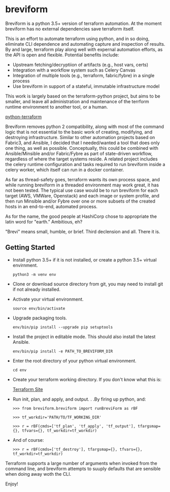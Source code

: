 breviform
========

Breviform is a python 3.5+ version of terraform automation. At the 
moment breviform has no external dependencies save terraform itself.

This is an effort to automate terraform using python, and in so doing, 
eliminate CLI dependence and automating capture and inspection of 
results. By and large, terraform play along well with expernal automation 
efforts, as the API is open and flexible. Potential benefits include:

  * Upstream fetching/decryptiion of artifacts (e.g., host vars, certs)
  * Integration with a workflow system such as Celery Canvas
  * Integration of multiple tools (e.g., terraform, fabric/fybre) in a single process 
  * Use breviform in support of a stateful, immutable infrastructure model

This work is largely based on the terraform-python project, but aims to be 
smaller, and leave all administration and maintenance of the 
terrform runtime environment to another tool, or a human.

   [python-terraform](https://github.com/beelit94/python-terraform)
 
Breviform removes python 2 compatibility, along with most of the 
command logic that is not essential to the basic work of creating, 
modifying, and destroying infrastructure. Similar to other 
automation projects based on Fabric3, and Ansible, I decided that I 
needed/wanted a tool that does only one thing, as well as possible.
Conceptually, this could be combined with Ansible/Minsible and/or Fabric/Fybre as part 
of state-driven workflow, regardless of where the target systems reside. 
A related project includes the celery runtime configuration and tasks 
required to run breviform inside a celery worker, which itself can run in a 
docker container.

As far as thread-safety goes, terraform wants its own process space, and 
while running breviform in a threaded environment may work great, 
it has not been tested. The typical use case would be to run breviform for 
each target (AWS, VMWare, Openstack) and each image or system profile, and 
then run Minsible and/or Fybre over one or more subsets of the 
created hosts in an end-to-end, automated process.

As for the name, the good people at HashiCorp chose to appropriate 
the latin word for "earth." Ambitious, eh?

"Brevi" means small, humble, or brief. Third declension and all. There it is.


Getting Started
---------------

- Install python 3.5+ if it is not installed, or create a python 3.5+ virtual envirnment.

    `python3 -m venv env`

- Clone or download source directory from git, you may need to install git if not already installed.  

- Activate your virtual environment.

    `source env/bin/activate`

- Upgrade packaging tools.

    `env/bin/pip install --upgrade pip setuptools`

- Install the project in editable mode. This should also install the latest Ansible.

    `env/bin/pip install -e PATH_TO_BREVIFORM_DIR`

- Enter the root directory of your python virtual environment.

    `cd env`

- Create your terraform working directory. If you don't know what this is:

    [Terraform Site](https://www.terraform.io/)
    
- Run init, plan, and apply, and output. . .By firing up python, and:

    `>>> from breviform.breviform import runBreviForm as rBF`
    
    `>>> tf_workdir='PATH/TO/TF_WORKING_DIR'`
    
    `>>> r = rBF(cmds=['tf_plan', 'tf_apply', 'tf_output'], tfargsmap={}, tfvars={}, tf_workdir=tf_workdir)`
    
- And of course:
    
    `>>> r = rBF(cmds=['tf_destroy'], tfargsmap={}, tfvars={}, tf_workdir=tf_workdir)`

Terraform supports a large number of arguments when invoked from the command line, and 
breviform attempts to suuply defaults that are sensible when doing away woth the CLI.  


Enjoy!
